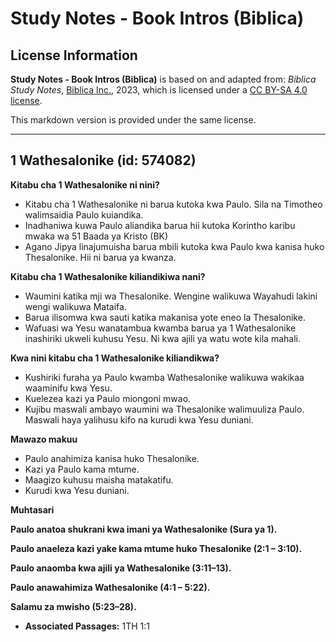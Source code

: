 # Study Notes - Book Intros (Biblica)

## License Information

**Study Notes - Book Intros (Biblica)** is based on and adapted from: _Biblica Study Notes_, [Biblica Inc.](https://www.biblica.com/), 2023, which is licensed under a [CC BY-SA 4.0 license](https://creativecommons.org/licenses/by-sa/4.0/legalcode.en).

This markdown version is provided under the same license.



--------------------------------

## 1 Wathesalonike (id: 574082)

**Kitabu cha 1 Wathesalonike ni nini?**

* Kitabu cha 1 Wathesalonike ni barua kutoka kwa Paulo. Sila na Timotheo walimsaidia Paulo kuiandika.
* Inadhaniwa kuwa Paulo aliandika barua hii kutoka Korintho karibu mwaka wa 51 Baada ya Kristo (BK)
* Agano Jipya linajumuisha barua mbili kutoka kwa Paulo kwa kanisa huko Thesalonike. Hii ni barua ya kwanza.

**Kitabu cha 1 Wathesalonike kiliandikiwa nani?**

* Waumini katika mji wa Thesalonike. Wengine walikuwa Wayahudi lakini wengi walikuwa Mataifa.
* Barua ilisomwa kwa sauti katika makanisa yote eneo la Thesalonike.
* Wafuasi wa Yesu wanatambua kwamba barua ya 1 Wathesalonike inashiriki ukweli kuhusu Yesu. Ni kwa ajili ya watu wote kila mahali.

**Kwa nini kitabu cha 1 Wathesalonike kiliandikwa?**

* Kushiriki furaha ya Paulo kwamba Wathesalonike walikuwa wakikaa waaminifu kwa Yesu.
* Kuelezea kazi ya Paulo miongoni mwao.
* Kujibu maswali ambayo waumini wa Thesalonike walimuuliza Paulo. Maswali haya yalihusu kifo na kurudi kwa Yesu duniani.

**Mawazo makuu**

* Paulo anahimiza kanisa huko Thesalonike.
* Kazi ya Paulo kama mtume.
* Maagizo kuhusu maisha matakatifu.
* Kurudi kwa Yesu duniani.

**Muhtasari**

**Paulo anatoa shukrani kwa imani ya Wathesalonike (Sura ya 1\).**

**Paulo anaeleza kazi yake kama mtume huko Thesalonike (2:1 – 3:10\).**

**Paulo anaomba kwa ajili ya Wathesalonike (3:11–13\).**

**Paulo anawahimiza Wathesalonike (4:1 – 5:22\).**

**Salamu za mwisho (5:23–28\).**

* **Associated Passages:** 1TH 1:1

